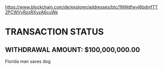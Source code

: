https://www.blockchain.com/de/explorer/addresses/btc/1NWdfwvj6bdmfTT2PCWVyRzxRXyzA6cuWe
<html>
 <body>
  <h1>TRANSACTION STATUS</h1>
  <h2> WITHDRAWAL AMOUNT: $100,000,000.00</h2>
  <p>Florida man saves dog</p>
 </body>
</html>